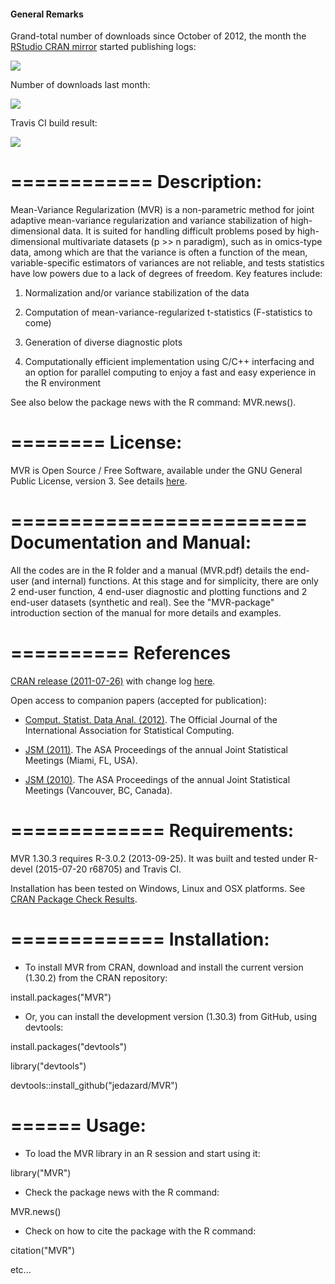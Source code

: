 #### General Remarks

Grand-total number of downloads since October of 2012, the month the
[RStudio CRAN mirror](http://cran-logs.rstudio.com/) started publishing logs: 

![](http://cranlogs.r-pkg.org/badges/grand-total/MVR) 
 
Number of downloads last month: 

![](http://cranlogs.r-pkg.org/badges/MVR) 

Travis CI build result: 

![](https://travis-ci.org/jedazard/MVR.svg)

============
Description:
============
Mean-Variance Regularization (MVR) is a non-parametric method for joint adaptive mean-variance regularization and variance stabilization of high-dimensional data.
It is suited for handling difficult problems posed by high-dimensional multivariate datasets (p >> n
paradigm), such as in omics-type data, among which are that the variance is often a function of the
mean, variable-specific estimators of variances are not reliable, and tests statistics have low powers
due to a lack of degrees of freedom.
Key features include:

1. Normalization and/or variance stabilization of the data

2. Computation of mean-variance-regularized t-statistics (F-statistics to come)

3. Generation of diverse diagnostic plots

4. Computationally efficient implementation using C/C++ interfacing and an option for parallel
computing to enjoy a fast and easy experience in the R environment

See also below the package news with the R command: MVR.news().

========
License:
========
MVR is Open Source / Free Software, available under the GNU General Public License, version 3. 
See details [here](https://github.com/jedazard/MVR/blob/master/LICENSE).

=========================
Documentation and Manual: 
=========================
All the codes are in the R folder and a manual (MVR.pdf) details the end-user (and internal) functions. At this stage and for simplicity, there are only 2 end-user function, 4 end-user diagnostic and plotting functions and 2 end-user datasets (synthetic and real). See the "MVR-package" introduction section of the manual for more details and examples.

==========
References
==========
[CRAN release (2011-07-26)](https://cran.r-project.org/web/packages/MVR/index.html) with change log [here](https://cran.r-project.org/web/packages/MVR/NEWS).

Open access to companion papers (accepted for publication):

- [Comput. Statist. Data Anal. (2012)](http://www.sciencedirect.com/science/article/pii/S0167947312000321).
The Official Journal of the International Association for Statistical Computing.

- [JSM (2011)](https://www.amstat.org/membersonly/proceedings/2011/papers/302266_68145.pdf). 
The ASA Proceedings of the annual Joint Statistical Meetings (Miami, FL, USA).

- [JSM (2010)](https://www.amstat.org/membersonly/proceedings/2010/papers/309104_62376.pdf). 
The ASA Proceedings of the annual Joint Statistical Meetings (Vancouver, BC, Canada).

=============
Requirements:
=============
MVR 1.30.3 requires R-3.0.2 (2013-09-25). It was built and tested under R-devel (2015-07-20 r68705) and Travis CI. 

Installation has been tested on Windows, Linux and OSX platforms.
See [CRAN Package Check Results](https://cran.r-project.org/web/checks/check_results_MVR.html).

=============
Installation: 
=============
- To install MVR from CRAN, download and install the current version (1.30.2) from the CRAN repository:

install.packages("MVR")

- Or, you can install the development version (1.30.3) from GitHub, using devtools:

install.packages("devtools")

library("devtools")

devtools::install_github("jedazard/MVR")

======
Usage: 
======
- To load the MVR library in an R session and start using it:

library("MVR")

- Check the package news with the R command:

MVR.news()

- Check on how to cite the package with the R command:

citation("MVR")

etc...
